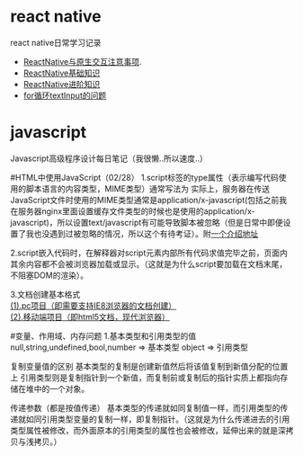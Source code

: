 # react native
react native日常学习记录  
* <a href="https://github.com/LCJ-MinYa/javascript/blob/master/ReactNative/ReactNative%E4%B8%8E%E5%8E%9F%E7%94%9F%E4%BA%A4%E4%BA%92%E6%B3%A8%E6%84%8F%E4%BA%8B%E9%A1%B9.md">ReactNative与原生交互注意事项</a>.  
* [ReactNative基础知识](https://github.com/LCJ-MinYa/javascript/blob/master/ReactNative/ReactNative%E5%9F%BA%E7%A1%80%E7%9F%A5%E8%AF%86.md)
* [ReactNative进阶知识](https://github.com/LCJ-MinYa/javascript/blob/master/ReactNative/ReactNative%E8%BF%9B%E9%98%B6%E7%9F%A5%E8%AF%86.md)
* [for循环textInput的问题](https://github.com/LCJ-MinYa/javascript/blob/master/ReactNative/for%E5%BE%AA%E7%8E%AFtextInput%E7%9A%84%E9%97%AE%E9%A2%98.md)

# javascript
Javascript高级程序设计每日笔记（我很懒..所以速度..）

#HTML中使用JavaScript（02/28）
1.script标签的type属性（表示编写代码使用的脚本语言的内容类型，MIME类型）通常写法为<script type="text/javascript"></script>
实际上，服务器在传送JavaScript文件时使用的MIME类型通常是application/x-javascript(包括之前我在服务器nginx里面设置缓存文件类型的时候也是使用的application/x-javascript)，所以设置text/javascript有可能导致脚本被忽略（但是日常中即便设置了我也没遇到过被忽略的情况，所以这个有待考证）。附<a href="https://www.zhihu.com/question/19794923/answer/14447791">一个介绍地址</a>

2.script嵌入代码时，在解释器对script元素内部所有代码求值完毕之前，页面内其余内容都不会被浏览器加载或显示。（这就是为什么script要加载在文档末尾，不阻塞DOM的渲染）。

3.文档创建基本格式<br />
<a href="https://github.com/LCJ-MinYa/javascript/blob/master/HTML%E4%B8%AD%E4%BD%BF%E7%94%A8JavaScript/pc.html">(1).pc项目（即需要支持IE8浏览器的文档创建）</a><br />
<a href="https://github.com/LCJ-MinYa/javascript/blob/master/HTML%E4%B8%AD%E4%BD%BF%E7%94%A8JavaScript/html5.html">(2).移动端项目（即html5文档，现代浏览器）</a>



#变量、作用域、内存问题
1.基本类型和引用类型的值
null,string,undefined,bool,number => 基本类型
object => 引用类型

复制变量值的区别
基本类型的复制是创建新值然后将该值复制到新值分配的位置上
引用类型则是复制指针到一个新值，而复制前或复制后的指针实质上都指向存储在堆中的一个对象。

传递参数（都是按值传递）
基本类型的传递就如同复制值一样，而引用类型的传递就如同引用类型变量的复制一样，即复制指针。（这就是为什么传递进去的引用类型属性被修改，而外面原本的引用类型的属性也会被修改，延伸出来的就是深拷贝与浅拷贝。）

